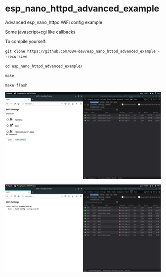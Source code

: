 # esp_nano_httpd_advanced_example
Advanced esp_nano_httpd WiFi config example

Some javascript+cgi like callbacks

To compile yourself:  

`git clone https://github.com/QB4-dev/esp_nano_httpd_advanced_example --recursive`

`cd esp_nano_httpd_advanced_example/`

`make`

`make flash`

![ESP8266 WiFi scan](/screen1.png)

![ESP8266 connected to router](/screen2.png)
